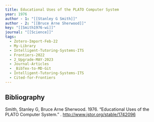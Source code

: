 ```yaml
---
title: Educational Uses of the PLATO Computer System
year: 1976
author - 1: "[[Stanley G Smith]]"
author - 2: "[[Bruce Arne Sherwood]]"
key: "[[Smith1976-wi]]"
journal: "[[Science]]"
tags:
  - Zotero-Import-Feb-22
  - My-Library
  - Intelligent-Tutoring-Systems-ITS
  - Frontiers-2022
  - 2_Upgrade-MAY-2023
  - Journal-Articles
  - _BibTex-to-MD-Git
  - Intelligent-Tutoring-Systems-ITS
  - Cited-for-Frontiers
---
```


## Bibliography
Smith, Stanley G, Bruce Arne Sherwood. 1976. “Educational Uses of the PLATO Computer System.” . http://www.jstor.org/stable/1742096